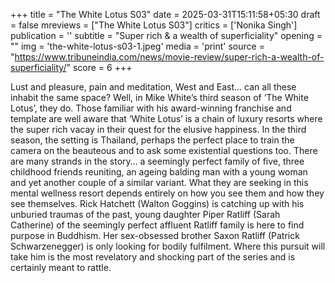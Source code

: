 +++
title = "The White Lotus S03"
date = 2025-03-31T15:11:58+05:30
draft = false
mreviews = ["The White Lotus S03"]
critics = ['Nonika Singh']
publication = ''
subtitle = "Super rich & a wealth of superficiality"
opening = ""
img = 'the-white-lotus-s03-1.jpeg'
media = 'print'
source = "https://www.tribuneindia.com/news/movie-review/super-rich-a-wealth-of-superficiality/"
score = 6
+++

Lust and pleasure, pain and meditation, West and East… can all these inhabit the same space? Well, in Mike White’s third season of ‘The White Lotus’, they do. Those familiar with his award-winning franchise and template are well aware that ‘White Lotus’ is a chain of luxury resorts where the super rich vacay in their quest for the elusive happiness. In the third season, the setting is Thailand, perhaps the perfect place to train the camera on the beauteous and to ask some existential questions too. There are many strands in the story… a seemingly perfect family of five, three childhood friends reuniting, an ageing balding man with a young woman and yet another couple of a similar variant. What they are seeking in this mental wellness resort depends entirely on how you see them and how they see themselves. Rick Hatchett (Walton Goggins) is catching up with his unburied traumas of the past, young daughter Piper Ratliff (Sarah Catherine) of the seemingly perfect affluent Ratliff family is here to find purpose in Buddhism. Her sex-obsessed brother Saxon Ratliff (Patrick Schwarzenegger) is only looking for bodily fulfilment. Where this pursuit will take him is the most revelatory and shocking part of the series and is certainly meant to rattle.
